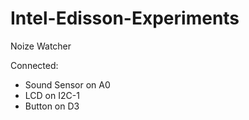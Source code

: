 # Intel-Edisson-Experiments

Noize Watcher

Connected:
* Sound Sensor on A0
* LCD on I2C-1
* Button on D3
